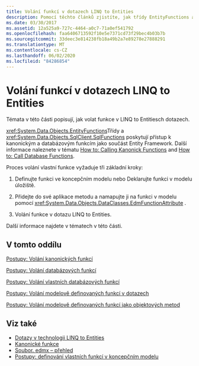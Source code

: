 ```yaml
---
title: Volání funkcí v dotazech LINQ to Entities
description: Pomocí těchto článků zjistíte, jak třídy EntityFunctions a SqlFunctions poskytují přístup k kanonickým a databázovým funkcím jako součást Entity Framework.
ms.date: 03/30/2017
ms.assetid: 12a525a9-727c-4464-a0c7-71a0ef541792
ms.openlocfilehash: faa6406713592f10e5e7371cd73f29bec4b03b7b
ms.sourcegitcommit: 33deec3e814238fb18a49b2a7e89278e27888291
ms.translationtype: MT
ms.contentlocale: cs-CZ
ms.lasthandoff: 06/02/2020
ms.locfileid: "84286854"
---
```

# <a name="calling-functions-in-linq-to-entities-queries"></a>Volání funkcí v dotazech LINQ to Entities
Témata v této části popisují, jak volat funkce v LINQ to Entitiesch dotazech.  
  
 <xref:System.Data.Objects.EntityFunctions>Třídy a <xref:System.Data.Objects.SqlClient.SqlFunctions> poskytují přístup k kanonickým a databázovým funkcím jako součást Entity Framework. Další informace naleznete v tématu [How to: Calling Kanonick Functions](how-to-call-canonical-functions.md) and [How to: Call Database Functions](how-to-call-database-functions.md).  
  
 Proces volání vlastní funkce vyžaduje tři základní kroky:  
  
1. Definujte funkci ve koncepčním modelu nebo Deklarujte funkci v modelu úložiště.  
  
2. Přidejte do své aplikace metodu a namapujte ji na funkci v modelu pomocí <xref:System.Data.Objects.DataClasses.EdmFunctionAttribute> .  
  
3. Volání funkce v dotazu LINQ to Entities.  
  
 Další informace najdete v tématech v této části.  
  
## <a name="in-this-section"></a>V tomto oddílu  
 [Postupy: Volání kanonických funkcí](how-to-call-canonical-functions.md)  
  
 [Postupy: Volání databázových funkcí](how-to-call-database-functions.md)  
  
 [Postupy: Volání vlastních databázových funkcí](how-to-call-custom-database-functions.md)  
  
 [Postupy: Volání modelově definovaných funkcí v dotazech](how-to-call-model-defined-functions-in-queries.md)  
  
 [Postupy: Volání modelově definovaných funkcí jako objektových metod](how-to-call-model-defined-functions-as-object-methods.md)  
  
## <a name="see-also"></a>Viz také

- [Dotazy v technologii LINQ to Entities](queries-in-linq-to-entities.md)
- [Kanonické funkce](canonical-functions.md)
- [Soubor. edmx – přehled](https://docs.microsoft.com/previous-versions/dotnet/netframework-4.0/cc982042(v=vs.100))
- [Postupy: definování vlastních funkcí v koncepčním modelu](https://docs.microsoft.com/previous-versions/dotnet/netframework-4.0/dd456812(v=vs.100))
